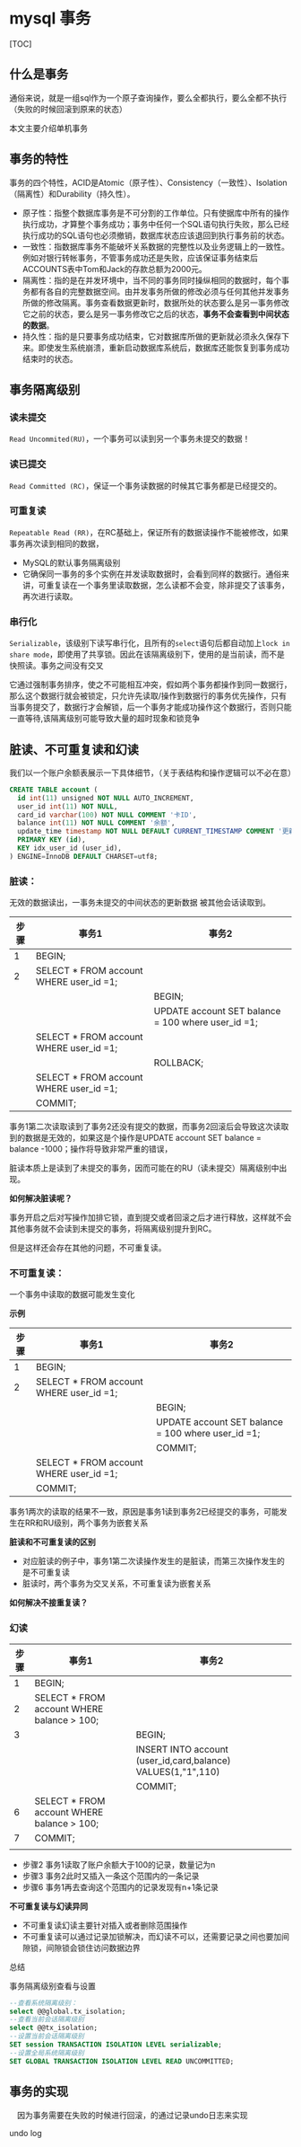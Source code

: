 # mysql 事务



[TOC]



## 什么是事务

通俗来说，就是一组sql作为一个原子查询操作，要么全都执行，要么全都不执行（失败的时候回滚到原来的状态）

本文主要介绍单机事务

## 事务的特性

事务的四个特性，ACID是Atomic（原子性）、Consistency（一致性）、Isolation（隔离性）和Durability（持久性）。

- 原子性：指整个数据库事务是不可分割的工作单位。只有使据库中所有的操作执行成功，才算整个事务成功；事务中任何一个SQL语句执行失败，那么已经执行成功的SQL语句也必须撤销，数据库状态应该退回到执行事务前的状态。
- 一致性：指数据库事务不能破坏关系数据的完整性以及业务逻辑上的一致性。例如对银行转帐事务，不管事务成功还是失败，应该保证事务结束后ACCOUNTS表中Tom和Jack的存款总额为2000元。
- 隔离性：指的是在并发环境中，当不同的事务同时操纵相同的数据时，每个事务都有各自的完整数据空间。由并发事务所做的修改必须与任何其他并发事务所做的修改隔离。事务查看数据更新时，数据所处的状态要么是另一事务修改它之前的状态，要么是另一事务修改它之后的状态，**事务不会查看到中间状态的数据**。
- 持久性：指的是只要事务成功结束，它对数据库所做的更新就必须永久保存下来。即使发生系统崩溃，重新启动数据库系统后，数据库还能恢复到事务成功结束时的状态。

## 事务隔离级别

### 读未提交

`Read Uncommited(RU)`，一个事务可以读到另一个事务未提交的数据！

### 读已提交

`Read Committed (RC)`，保证一个事务读数据的时候其它事务都是已经提交的。

### 可重复读

`Repeatable Read (RR)`，在RC基础上，保证所有的数据读操作不能被修改，如果事务再次读到相同的数据，

- MySQL的默认事务隔离级别
- 它确保同一事务的多个实例在并发读取数据时，会看到同样的数据行。通俗来讲，可重复读在一个事务里读取数据，怎么读都不会变，除非提交了该事务，再次进行读取。

### 串行化

`Serializable`，该级别下读写串行化，且所有的`select`语句后都自动加上`lock in share mode`，即使用了共享锁。因此在该隔离级别下，使用的是当前读，而不是快照读。事务之间没有交叉

它通过强制事务排序，使之不可能相互冲突，假如两个事务都操作到同一数据行，那么这个数据行就会被锁定，只允许先读取/操作到数据行的事务优先操作，只有当事务提交了，数据行才会解锁，后一个事务才能成功操作这个数据行，否则只能一直等待,该隔离级别可能导致大量的超时现象和锁竞争



## 脏读、不可重复读和幻读

我们以一个账户余额表展示一下具体细节，（关于表结构和操作逻辑可以不必在意）

``` sql
CREATE TABLE account (
  id int(11) unsigned NOT NULL AUTO_INCREMENT,
  user_id int(11) NOT NULL,
  card_id varchar(100) NOT NULL COMMENT '卡ID',
  balance int(11) NOT NULL COMMENT '余额',
  update_time timestamp NOT NULL DEFAULT CURRENT_TIMESTAMP COMMENT '更新时间',
  PRIMARY KEY (id),
  KEY idx_user_id (user_id),
) ENGINE=InnoDB DEFAULT CHARSET=utf8;
```

### 脏读：

无效的数据读出，一事务未提交的中间状态的更新数据 被其他会话读取到。

| 步骤 | 事务1                                   | 事务2                                              |
| ---- | --------------------------------------- | -------------------------------------------------- |
| 1    | BEGIN;                                  |                                                    |
| 2    | SELECT * FROM account WHERE user_id =1; |                                                    |
|      |                                         | BEGIN;                                             |
|      |                                         | UPDATE account SET balance = 100 where user_id =1; |
|      | SELECT * FROM account WHERE user_id =1; |                                                    |
|      |                                         | ROLLBACK;                                          |
|      | SELECT * FROM account WHERE user_id =1; |                                                    |
|      | COMMIT;                                 |                                                    |

事务1第二次读取读到了事务2还没有提交的数据，而事务2回滚后会导致这次读取到的数据是无效的，如果这是个操作是UPDATE account SET balance = balance -1000；操作将导致非常严重的错误，

脏读本质上是读到了未提交的事务，因而可能在的RU（读未提交）隔离级别中出现。

**如何解决脏读呢？**

事务开启之后对写操作加排它锁，直到提交或者回滚之后才进行释放，这样就不会其他事务就不会读到未提交的事务，将隔离级别提升到RC。

但是这样还会存在其他的问题，不可重复读。

### 不可重复读：

一个事务中读取的数据可能发生变化

**示例**

| 步骤 | 事务1                                   | 事务2                                              |
| ---- | --------------------------------------- | -------------------------------------------------- |
| 1    | BEGIN;                                  |                                                    |
| 2    | SELECT * FROM account WHERE user_id =1; |                                                    |
|      |                                         | BEGIN;                                             |
|      |                                         | UPDATE account SET balance = 100 where user_id =1; |
|      |                                         | COMMIT;                                            |
|      | SELECT * FROM account WHERE user_id =1; |                                                    |
|      | COMMIT;                                 |                                                    |

事务1两次的读取的结果不一致，原因是事务1读到事务2已经提交的事务，可能发生在RR和RU级别，两个事务为嵌套关系

**脏读和不可重复读的区别**

- 对应脏读的例子中，事务1第二次读操作发生的是脏读，而第三次操作发生的是不可重复读
- 脏读时，两个事务为交叉关系，不可重复读为嵌套关系

**如何解决不接重复读？**



### 幻读

| 步骤 | 事务1                                       | 事务2                                                        |
| ---- | ------------------------------------------- | ------------------------------------------------------------ |
| 1    | BEGIN;                                      |                                                              |
| 2    | SELECT * FROM  account WHERE balance > 100; |                                                              |
| 3    |                                             | BEGIN;                                                       |
|      |                                             | INSERT INTO account (user_id,card,balance) VALUES(1,"1",110) |
|      |                                             | COMMIT;                                                      |
| 6    | SELECT * FROM account WHERE balance > 100;  |                                                              |
| 7    | COMMIT;                                     |                                                              |
|      |                                             |                                                              |

- 步骤2 事务1读取了账户余额大于100的记录，数量记为n
- 步骤3 事务2此时又插入一条这个范围内的一条记录
- 步骤6 事务1再去查询这个范围内的记录发现有n+1条记录



**不可重复读与幻读异同**

- 不可重复读幻读主要针对插入或者删除范围操作
- 不可重复读可以通过记录加锁解决，而幻读不可以，还需要记录之间也要加间隙锁，间隙锁会锁住访问数据边界

总结





事务隔离级别查看与设置

```sql
--查看系统隔离级别：
select @@global.tx_isolation;
--查看当前会话隔离级别
select @@tx_isolation;
--设置当前会话隔离级别
SET session TRANSACTION ISOLATION LEVEL serializable;
--设置全局系统隔离级别
SET GLOBAL TRANSACTION ISOLATION LEVEL READ UNCOMMITTED;
```

## 事务的实现

　因为事务需要在失败的时候进行回滚，的通过记录undo日志来实现

undo log